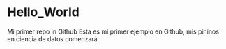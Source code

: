 # Hello_World
Mi primer repo in Github
Esta es mi primer ejemplo en Github, mis pininos en ciencia de datos comenzará

